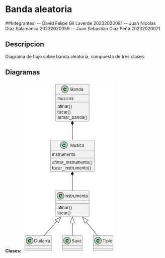 # Banda aleatoria
##Integrantes: 
-- David Felipe Gil Laverde 20232020081
-- Juan Nicolas Diaz Salamanca 20232020059
-- Juan Sebastian Diaz Peña 20232020071


## Descripcion 
Diagrama de flujo sobre banda aleatoria, compuesta de tres clases.

## Diagramas 
__Clases:__
![alt text](out/clases/clases.png)

